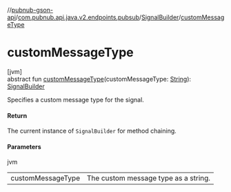 //[pubnub-gson-api](../../../index.md)/[com.pubnub.api.java.v2.endpoints.pubsub](../index.md)/[SignalBuilder](index.md)/[customMessageType](custom-message-type.md)

# customMessageType

[jvm]\
abstract fun [customMessageType](custom-message-type.md)(customMessageType: [String](https://docs.oracle.com/javase/8/docs/api/java/lang/String.html)): [SignalBuilder](index.md)

Specifies a custom message type for the signal.

#### Return

The current instance of `SignalBuilder` for method chaining.

#### Parameters

jvm

| | |
|---|---|
| customMessageType | The custom message type as a string. |
